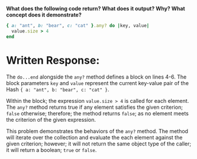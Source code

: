 **What does the following code return? What does it output? Why? What concept does it demonstrate?**

```ruby
{ a: "ant", b: "bear", c: "cat" }.any? do |key, value|
  value.size > 4
end
```
# Written Response:

The `do...end` alongside the `any?` method defines a block on lines 4-6. The block parameters `key` and `value` represent the current key-value pair of the Hash `{ a: "ant", b: "bear", c: "cat" }`.

Within the block; the expression `value.size > 4` is called for each element. The `any?` method returns true if any element satisfies the given criterion; `false` otherwise; therefore; the method returns `false`; as no element meets the criterion of the given expression.

This problem demonstrates the behaviors of the `any?` method. The method will iterate over the collection and evaluate the each element against the given criterion; however; it will not return the same object type of the caller; it will return a boolean; `true` or `false`.





